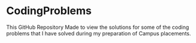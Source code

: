 # CodingProblems

This GitHub Repository Made to view the solutions for some of the coding problems that I have solved during my preparation of Campus placements.
